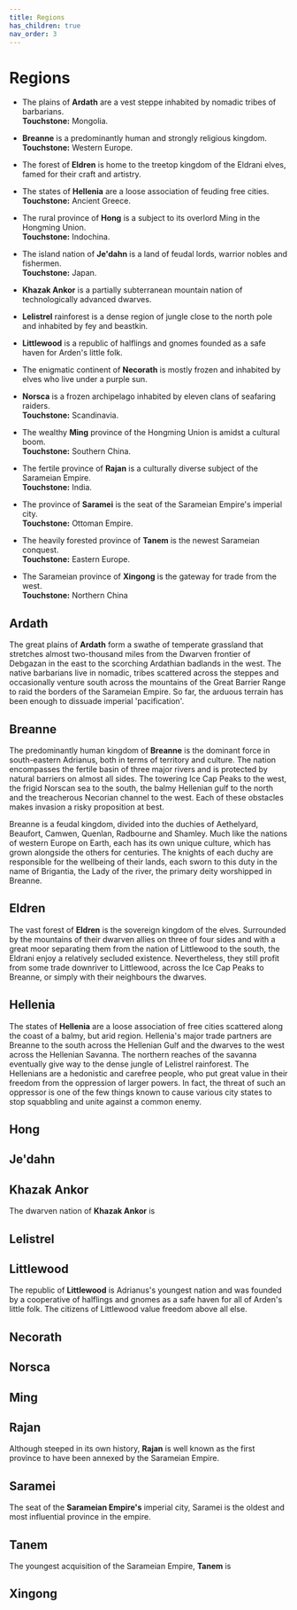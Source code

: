 ```yaml
---
title: Regions
has_children: true
nav_order: 3
---
```


# Regions

* The plains of **Ardath** are a vest steppe inhabited by nomadic tribes of barbarians.<br>**Touchstone:** Mongolia.

* **Breanne** is a predominantly human and strongly religious kingdom.<br>**Touchstone:** Western Europe.

* The forest of **Eldren** is home to the treetop kingdom of the Eldrani elves, famed for their craft and artistry.

* The states of **Hellenia** are a loose association of feuding free cities.<br>**Touchstone:** Ancient Greece.

* The rural province of **Hong** is a subject to its overlord Ming in the Hongming Union.<br>**Touchstone:** Indochina.

* The island nation of **Je'dahn** is a land of feudal lords, warrior nobles and fishermen.<br>**Touchstone:** Japan.

* **Khazak Ankor** is a partially subterranean mountain nation of technologically advanced dwarves.

* **Lelistrel** rainforest is a dense region of jungle close to the north pole and inhabited by fey and beastkin.

* **Littlewood** is a republic of halflings and gnomes founded as a safe haven for Arden's little folk.

* The enigmatic continent of **Necorath** is mostly frozen and inhabited by elves who live under a purple sun.

* **Norsca** is a frozen archipelago inhabited by eleven clans of seafaring raiders.<br>**Touchstone:** Scandinavia.

* The wealthy **Ming** province of the Hongming Union is amidst a cultural boom.<br>**Touchstone:** Southern China.

* The fertile province of **Rajan** is a culturally diverse subject of the Sarameian Empire.<br>**Touchstone:** India.

* The province of **Saramei** is the seat of the Sarameian Empire's imperial city.<br>**Touchstone:** Ottoman Empire.

* The heavily forested province of **Tanem** is the newest Sarameian conquest.<br>**Touchstone:** Eastern Europe.

* The Sarameian province of **Xingong** is the gateway for trade from the west.<br>**Touchstone:** Northern China

## Ardath
The great plains of **Ardath** form a swathe of temperate grassland that stretches almost two-thousand miles from the Dwarven frontier of Debgazan in the east to the scorching Ardathian badlands in the west. The native barbarians live in nomadic, tribes scattered across the steppes and occasionally venture south across the mountains of the Great Barrier Range to raid the borders of the Sarameian Empire. So far, the arduous terrain has been enough to dissuade imperial 'pacification'.

## Breanne
The predominantly human kingdom of **Breanne** is the dominant force in south-eastern Adrianus, both in terms of territory and culture. The nation encompasses the fertile basin of three major rivers and is protected by natural barriers on almost all sides. The towering Ice Cap Peaks to the west, the frigid Norscan sea to the south, the balmy Hellenian gulf to the north and the treacherous Necorian channel to the west. Each of these obstacles makes invasion a risky proposition at best.

Breanne is a feudal kingdom, divided into the duchies of Aethelyard, Beaufort, Camwen, Quenlan, Radbourne and Shamley. Much like the nations of western Europe on Earth, each has its own unique culture, which has grown alongside the others for centuries. The knights of each duchy are responsible for the wellbeing of their lands, each sworn to this duty in the name of Brigantia, the Lady of the river, the primary deity worshipped in Breanne.

## Eldren
The vast forest of **Eldren** is the sovereign kingdom of the elves. Surrounded by the mountains of their dwarven allies on three of four sides and with a great moor separating them from the nation of Littlewood to the south, the Eldrani enjoy a relatively secluded existence. Nevertheless, they still profit from some trade downriver to Littlewood, across the Ice Cap Peaks to Breanne, or simply with their neighbours the dwarves.

## Hellenia
The states of **Hellenia** are a loose association of free cities scattered along the coast of a balmy, but arid region. Hellenia's major trade partners are Breanne to the south across the Hellenian Gulf and the dwarves to the west across the Hellenian Savanna. The northern reaches of the savanna eventually give way to the dense jungle of Lelistrel rainforest. The Hellenians are a hedonistic and carefree people, who put great value in their freedom from the oppression of larger powers. In fact, the threat of such an oppressor is one of the few things known to cause various city states to stop squabbling and unite against a common enemy.

## Hong


## Je'dahn


## Khazak Ankor
The dwarven nation of **Khazak Ankor** is

## Lelistrel


## Littlewood
The republic of **Littlewood** is Adrianus's youngest nation and was founded by a cooperative of halflings and gnomes as a safe haven for all of Arden's little folk. The citizens of Littlewood value freedom above all else.

## Necorath

## Norsca

## Ming

## Rajan
Although steeped in its own history, **Rajan** is well known as the first province to have been annexed by the Sarameian Empire.

## Saramei
The seat of the **Sarameian Empire's** imperial city, Saramei is the oldest and most influential province in the empire.

## Tanem
The youngest acquisition of the Sarameian Empire, **Tanem** is

## Xingong
